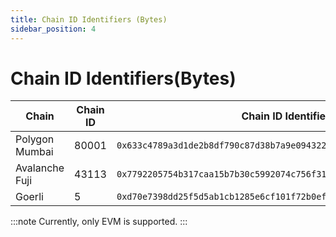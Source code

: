 ```yaml
---
title: Chain ID Identifiers (Bytes)
sidebar_position: 4
---
```


# Chain ID Identifiers(Bytes)

| Chain  | Chain ID | Chain ID Identifier |
| -------- | -------- | ---------- |
| Polygon Mumbai | 80001 | `0x633c4789a3d1de2b8df790c87d38b7a9e094322d3e60812bce36adc281e8f191` |
| Avalanche Fuji | 43113 | `0x7792205754b317caa15b7b30c5992074c756f3186cd8f38cf256f66e0ea47121` |
| Goerli | 5 | `0xd70e7398dd25f5d5ab1cb1285e6cf101f72b0effd54b9e436cb1655dbc260678` |

:::note
Currently, only EVM is supported.
:::